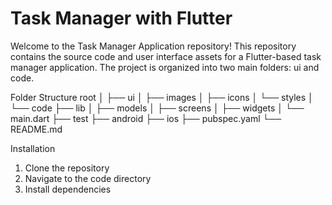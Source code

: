 # Task Manager with Flutter

Welcome to the Task Manager Application repository! This repository contains the source code and user interface assets for a Flutter-based task manager application. The project is organized into two main folders: ui and code.


Folder Structure
root
│
├── ui
│   ├── images
│   ├── icons
│   └── styles
│
└── code
    ├── lib
    │   ├── models
    │   ├── screens
    │   ├── widgets
    │   └── main.dart
    ├── test
    ├── android
    ├── ios
    ├── pubspec.yaml
    └── README.md

Installation

1) Clone the repository
2) Navigate to the code directory
3) Install dependencies 

